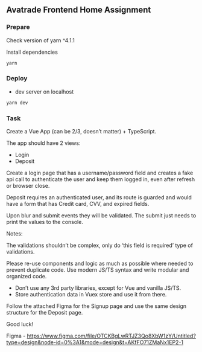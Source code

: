 ## Avatrade Frontend Home Assignment

### Prepare

Check version of yarn ^4.1.1

Install dependencies

```bash
yarn
```

### Deploy

- dev server on localhost

```bash
yarn dev
```

### Task

Create a Vue App (can be 2/3, doesn’t matter) + TypeScript.

The app should have 2 views:
- Login
- Deposit

Create a login page that has a username/password field and creates a fake api call to authenticate the user and keep them logged in, even after refresh or browser close.

Deposit requires an authenticated user, and its route is guarded and would have a form that has Credit card, CVV, and expired fields.

Upon blur and submit events they will be validated. The submit just needs to print the values to the console.

Notes:

The validations shouldn’t be complex, only do ‘this field is required’ type of validations.

Please re-use components and logic as much as possible where needed to prevent duplicate code.
Use modern JS/TS syntax and write modular and organized code.


- Don’t use any 3rd party libraries, except for Vue and vanilla JS/TS.
- Store authentication data in Vuex store and use it from there.


Follow the attached Figma for the Signup page and use the same design structure for the Deposit page.



Good luck!



Figma - https://www.figma.com/file/OTCKBgLwRTJZ3Qo8XbW1zY/Untitled?type=design&node-id=0%3A1&mode=design&t=AKfFO71ZMaNx1EP2-1